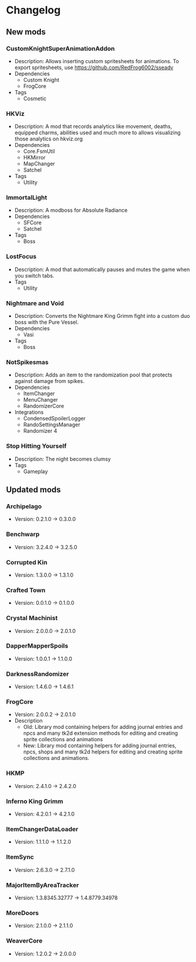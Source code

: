 # Changelog


## New mods

### CustomKnightSuperAnimationAddon

- Description: Allows inserting custom spritesheets for animations. To export spritesheets, use https://github.com/RedFrog6002/sseadv
- Dependencies
  + Custom Knight
  + FrogCore
- Tags
  + Cosmetic

### HKViz

- Description: A mod that records analytics like movement, deaths, equipped charms, abilities used and much more to allows visualizing those analytics on hkviz.org
- Dependencies
  + Core.FsmUtil
  + HKMirror
  + MapChanger
  + Satchel
- Tags
  + Utility

### ImmortalLight

- Description: A modboss for Absolute Radiance
- Dependencies
  + SFCore
  + Satchel
- Tags
  + Boss

### LostFocus

- Description: A mod that automatically pauses and mutes the game when you switch tabs.
- Tags
  + Utility

### Nightmare and Void

- Description: Converts the Nightmare King Grimm fight into a custom duo boss with the Pure Vessel.
- Dependencies
  + Vasi
- Tags
  + Boss

### NotSpikesmas

- Description: Adds an item to the randomization pool that protects against damage from spikes.
- Dependencies
  + ItemChanger
  + MenuChanger
  + RandomizerCore
- Integrations
  + CondensedSpoilerLogger
  + RandoSettingsManager
  + Randomizer 4

### Stop Hitting Yourself

- Description: The night becomes clumsy
- Tags
  + Gameplay


## Updated mods

### Archipelago

- Version: 0.2.1.0 -> 0.3.0.0

### Benchwarp

- Version: 3.2.4.0 -> 3.2.5.0

### Corrupted Kin

- Version: 1.3.0.0 -> 1.3.1.0

### Crafted Town

- Version: 0.0.1.0 -> 0.1.0.0

### Crystal Machinist

- Version: 2.0.0.0 -> 2.0.1.0

### DapperMapperSpoils

- Version: 1.0.0.1 -> 1.1.0.0

### DarknessRandomizer

- Version: 1.4.6.0 -> 1.4.6.1

### FrogCore

- Version: 2.0.0.2 -> 2.0.1.0
- Description
  + Old: Library mod containing helpers for adding journal entries and npcs and many tk2d extension methods for editing and creating sprite collections and animations
  + New: Library mod containing helpers for adding journal entries, npcs, shops and many tk2d helpers for editing and creating sprite collections and animations.

### HKMP

- Version: 2.4.1.0 -> 2.4.2.0

### Inferno King Grimm

- Version: 4.2.0.1 -> 4.2.1.0

### ItemChangerDataLoader

- Version: 1.1.1.0 -> 1.1.2.0

### ItemSync

- Version: 2.6.3.0 -> 2.7.1.0

### MajorItemByAreaTracker

- Version: 1.3.8345.32777 -> 1.4.8779.34978

### MoreDoors

- Version: 2.1.0.0 -> 2.1.1.0

### WeaverCore

- Version: 1.2.0.2 -> 2.0.0.0

